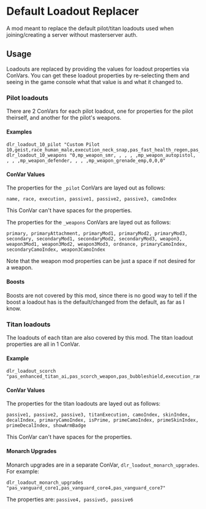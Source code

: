 # Default Loadout Replacer
A mod meant to replace the default pilot/titan loadouts used when joining/creating a server without masterserver auth.

## Usage
Loadouts are replaced by providing the values for loadout properties via ConVars. You can get these loadout properties by re-selecting them and seeing in the game console what that value is and what it changed to.

### Pilot loadouts
There are 2 ConVars for each pilot loadout, one for properties for the pilot theirself, and another for the pilot's weapons.

#### Examples
```
dlr_loadout_10_pilot "Custom Pilot 10,geist,race_human_male,execution_neck_snap,pas_fast_health_regen,pas_wallhang,0,0"
dlr_loadout_10_weapons "0,mp_weapon_smr, , , , ,mp_weapon_autopistol, , , ,mp_weapon_defender, , , ,mp_weapon_grenade_emp,0,0,0"
```

#### ConVar Values
The properties for the `_pilot` ConVars are layed out as follows:

`name, race, execution, passive1, passive2, passive3, camoIndex`

This ConVar can't have spaces for the properties.

The properties for the `_weapons` ConVars are layed out as follows:

`primary, primaryAttachment, primaryMod1, primaryMod2, primaryMod3, secondary, secondaryMod1, secondaryMod2, secondaryMod3, weapon3, weapon3Mod1, weapon3Mod2, weapon3Mod3, ordnance, primaryCamoIndex, secondaryCamoIndex, weapon3CamoIndex`

Note that the weapon mod properties can be just a space if not desired for a weapon.

#### Boosts
Boosts are not covered by this mod, since there is no good way to tell if the boost a loadout has is the default/changed from the default, as far as I know.

### Titan loadouts
The loadouts of each titan are also covered by this mod. The titan loadout properties are all in 1 ConVar.

#### Example
```
dlr_loadout_scorch "pas_enhanced_titan_ai,pas_scorch_weapon,pas_bubbleshield,execution_random_1,0,0,0,0,0,0,0,0,0,0"
```

#### ConVar Values
The properties for the titan loadouts are layed out as follows:

`passive1, passive2, passive3, titanExecution, camoIndex, skinIndex, decalIndex, primaryCamoIndex, isPrime, primeCamoIndex, primeSkinIndex, primeDecalIndex, showArmBadge`

This ConVar can't have spaces for the properties.

#### Monarch Upgrades
Monarch upgrades are in a separate ConVar, `dlr_loadout_monarch_upgrades`. For example:

`dlr_loadout_monarch_upgrades "pas_vanguard_core1,pas_vanguard_core4,pas_vanguard_core7"`

The properties are: `passive4, passive5, passive6`
